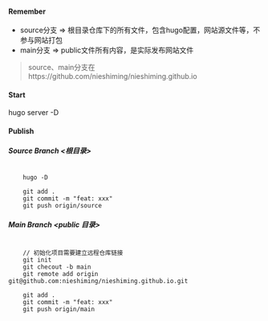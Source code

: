 ####  Remember

- source分支 => 根目录仓库下的所有文件，包含hugo配置，网站源文件等，不参与网站打包
- main分支 => public文件所有内容，是实际发布网站文件

> source、main分支在https://github.com/nieshiming/nieshiming.github.io

#### Start
hugo server -D

#### Publish 

##### Source Branch <根目录>
```ssh

    hugo -D

    git add .
    git commit -m "feat: xxx"
    git push origin/source

```


##### Main Branch <public 目录>

```ssh

    // 初始化项目需要建立远程仓库链接
    git init
    git checout -b main
    git remote add origin git@github.com:nieshiming/nieshiming.github.io.git

    git add .
    git commit -m "feat: xxx"
    git push origin/main

```
